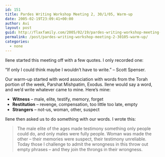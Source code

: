```yaml
---
id: 151
title: Pardes Writing Workshop Meeting 2, 30/1/05, Warm-up
date: 2005-02-19T23:09:41+00:00
author: Avi
layout: post
guid: http://flaxfamily.com/2005/02/19/pardes-writing-workshop-meeting-2-30105-warm-up/
permalink: /post/pardes-writing-workshop-meeting-2-30105-warm-up/
categories:
  - none
---
```

Ilene started this meeting off with a few quotes. I only recorded one:
  
&#8220;If only I could think maybe I wouldn&#8217;t have to write.&#8221; &#8211; Scott Spenser.

Our warm-up started with word association with words from the Torah portion of the week, Parshat Mishpatim, Exodus. Ilene would say a word, and we&#8217;d write whatever came to mine. Here&#8217;s mine:

  * **Witness** &#8211; male, elite, testify, memory, forget
  * **Restitution** &#8211; revenge, compensation, too little too late, empty
  * **Strangers** &#8211; not-us, woman, other, suspect

Ilene then asked us to do something with our words. I wrote this:

> The male elite of the ages made testimony something only people could do, and only males were fully people. Woman was made the other &#8211; their memories were suspect, their testimony unreliable. Today those I challenge to admit the wrongness in this throw out empty phrases &#8211; and they join the throngs in their wrongness.
